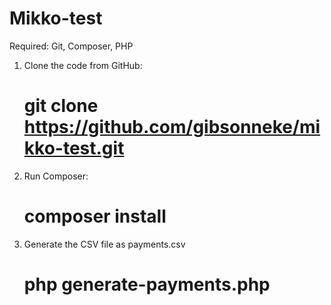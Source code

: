 # Mikko-test
Required: Git, Composer, PHP

1. Clone the code from GitHub:

    # git clone https://github.com/gibsonneke/mikko-test.git

2. Run Composer:

    # composer install

3. Generate the CSV file as payments.csv

    # php generate-payments.php